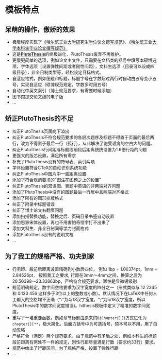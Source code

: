# 模板特点

## 呆萌的操作，傲娇的效果

* 极限程度实现了[《哈尔滨工业大学研究生学位论文撰写规范》](http://hitgs.hit.edu.cn/aa/fd/c3425a109309/page.htm)、[《哈尔滨工业大学本科生毕业论文撰写规范》](http://jwc.hit.edu.cn/2566/list.htm)
* 这是[**PlutoThesis**](https://github.com/dustincys/PlutoThesis)的终极进化，PlutoThesis废弃不再维护。
* 更傻更简单的选项，例如论文主文件，只需要在文档类的括号中填写本硕博选项，字体选项（设置弹性间距或者刚性间距），文科生选项（目录可以设成四级目录），非全日制类型等，轻松设定目标格式。
* 自适应格式，例如图题和标题，标题字号在字数超过两行时自动由五号变小五号，实现自适应（硕博规范规定，字数多时用五号）
* 自动化中英文索引（博士规范要求，有需要时候添加）
* 图书馆提交论文级的电子版
* ...

## 矫正PlutoThesis的不足

* 纠正PlutoThesis页面向下溢出
* 纠正PlutoThesis不符合规范要求的各层次题序及标题不得置于页面的最后两行，改为不得置于最后一行（孤行），从此解决了饱受诟病的空白大的问题。
* 纠正PlutoThesis行间距与标题段前段后距离统统设置为1.6倍行距的问题
* 更强大的版芯设置，满足所有需求
* 补充了PlutoThesis没有的符号表、索引两项
* 字体设置符合CTeX的自动识别系统功能
* 纠正PlutoThesis中图片中一些距离设置
* 添加了符合规范要求的“图注在图题之上的设置”
* 纠正PlutoThesis的双语图、表题中英语的非两端对齐问题
* 添加了PlutoThesis中没有的图题最后一行居中且两端对齐格式
* 添加了所有的图形排版格式
* 纠正了附录中标题错误
* 纠正了博士论文右翻页问题
* 添加扫描替换功能，替换之后、页码目录书签自动设置
* 添加思源宋体设置，再也不用害怕奇怪字打不出来了
* 添加文科生、非全日制同等学力封面格式
* 添加PlutoThesis没有的说明文档
* ...

## 为了我工的规格严格、功夫到家

* 行间距、段前后距离设置精确到小数后四位， 例如 1bp = 1.00374pt，1mm = 2.84526pt， 按照我工之要求, 行距在3mm～4mm之间，换算之后为20.50398～23.33863bp，严格符合规范要求，哪怕是显微镜级别
* 规范明确规定，数字间空格要求为汉字宽度的四分之一（形式类似与 12 2345 和 0.123 456 这样多于3位以上的整数或小数）。默认情况下在LaTeX中任何人工输入的空格均不正确（“\:”为4/18汉字宽度，“\;”为5/18汉字宽度，所以PlutoThesis中的数字间宽度错误)。hithesis模板中定义了精准的数字间宽度。
* 重写了一堆重要函数，例如章节标题由原来的`BiChapter{}{}`方式进化为`chapter{}[**`，极大简化，后面方括号中为可选括号，硕本可以不用，用了自动忽略
* 严格符合（满足）两个规范要求，由于规范中有矛盾之处，例如本科生的标题段前距离有两处不一样的规定，刚性行距尽量满足行数（要求约33行）要求。
* 规范中给出了行距区间，为了规格严格，设置了弹性行距
* ...
